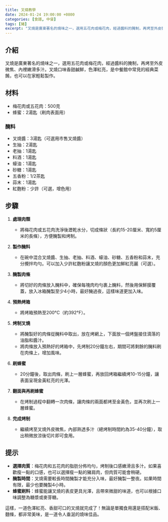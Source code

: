 ```yaml
---
title: 叉燒教學
date: 2024-01-24 19:00:00 +0800
categories: [食譜, 中餐]
tags: [豬] 
excerpt: "叉燒是廣東著名的燒味之一，選用五花肉或梅花肉，經過醬料的腌制，再烤至外皮微焦、內裡嫩滑多汁。叉燒口味香甜鹹鮮，色澤紅亮，是中餐館中常見的經典菜餚，也可以在家輕鬆製作"
---
```


## 介紹
叉燒是廣東著名的燒味之一，選用五花肉或梅花肉，經過醬料的腌制，再烤至外皮微焦、內裡嫩滑多汁。叉燒口味香甜鹹鮮，色澤紅亮，是中餐館中常見的經典菜餚，也可以在家輕鬆製作。

## 材料
- 梅花肉或五花肉：500克
- 蜂蜜：2湯匙（刷肉表面用）

### 醃料
- 叉燒醬：3湯匙（可選用市售叉燒醬）
- 生抽：2湯匙
- 老抽：1湯匙
- 料酒：1湯匙
- 蠔油：1湯匙
- 砂糖：1湯匙
- 五香粉：1/2茶匙
- 蒜末：1湯匙
- 紅麴粉：少許（可選，增色用）

## 步驟

1. **處理肉類**
   - 將梅花肉或五花肉洗淨後瀝乾水分，切成條狀（長約15-20厘米、寬約5厘米的長條），方便醃製和烤制。

2. **製作醃料**
   - 在碗中混合叉燒醬、生抽、老抽、料酒、蠔油、砂糖、五香粉和蒜末，充分攪拌均勻。可以加入少許紅麴粉讓叉燒的顏色更加鮮紅亮麗（可選）。

3. **醃製肉條**
   - 將切好的肉條放入醃料中，確保每塊肉均勻裹上醃料，然後用保鮮膜覆蓋，放入冰箱醃製至少4小時，最好醃過夜，這樣味道更加入味。

4. **預熱烤箱**
   - 將烤箱預熱至200°C（約392°F）。

5. **烤制叉燒**
   - 將醃製好的肉條從醃料中取出，放在烤網上，下面放一個烤盤接住滴落的油脂和醬汁。
   - 將肉條放入預熱好的烤箱中，先烤制20分鐘左右，期間可將剩餘的醃料刷在肉條上，增加風味。

6. **刷蜂蜜**
   - 20分鐘後，取出肉條，刷上一層蜂蜜，再放回烤箱繼續烤10-15分鐘，讓表面呈現金黃紅亮的光澤。

7. **翻面與再刷蜂蜜**
   - 在烤制過程中翻轉一次肉條，讓肉條的兩面都烤至金黃色，並再次刷上一層蜂蜜。

8. **完成烤制**
   - 繼續烤至叉燒外皮微焦，內部熟透多汁（總烤制時間約為35-40分鐘），取出稍微放涼後切片即可食用。

## 提示
- **選擇肉質**：梅花肉和五花肉的脂肪分佈均勻，烤制後口感嫩滑且多汁。如果喜歡瘦一點的口感，也可以選擇瘦一點的豬肩肉，但肉質可能會稍硬。
- **醃製時間**：叉燒需要較長時間醃製才能充分入味，最好醃製一整夜。如果時間有限，最少也要醃製4小時。
- **蜂蜜刷料**：蜂蜜能讓叉燒的表皮更具光澤，且帶來微甜的味道，也可以根據口味調整為糖漿或麥芽糖。

這樣，一道色澤紅亮、香甜可口的叉燒就完成了！無論是單獨食用還是搭配米飯、麵條，都非常美味，是一道令人垂涎的燒味佳品。

